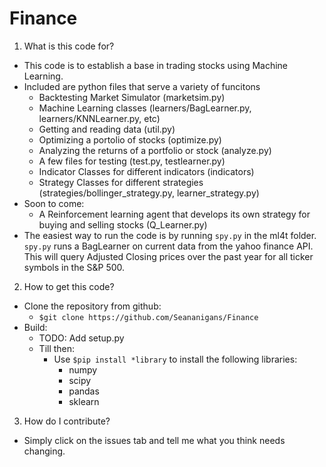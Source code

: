 # Finance
1) What is this code for?
* This code is to establish a base in trading stocks using Machine Learning.
* Included are python files that serve a variety of funcitons
    * Backtesting Market Simulator (marketsim.py)
    * Machine Learning classes (learners/BagLearner.py, learners/KNNLearner.py, etc)
    * Getting and reading data (util.py)
    * Optimizing a portolio of stocks (optimize.py)
    * Analyzing the returns of a portfolio or stock (analyze.py)
    * A few files for testing (test.py, testlearner.py)
    * Indicator Classes for different indicators (indicators)
    * Strategy Classes for different strategies (strategies/bollinger_strategy.py, learner_strategy.py)
* Soon to come:
    * A Reinforcement learning agent that develops its own strategy for buying and selling stocks (Q_Learner.py)
* The easiest way to run the code is by running `spy.py` in the ml4t folder. `spy.py` runs a BagLearner on current data from the yahoo finance API. This will query Adjusted Closing prices over the past year for all ticker symbols in the S&P 500.

2) How to get this code?
* Clone the repository from github:
   * `$git clone https://github.com/Seananigans/Finance`
* Build:
   * TODO: Add setup.py
   * Till then:
      * Use `$pip install *library` to install the following libraries:
         * numpy
         * scipy
         * pandas
         * sklearn

3) How do I contribute?
* Simply click on the issues tab and tell me what you think needs changing.
